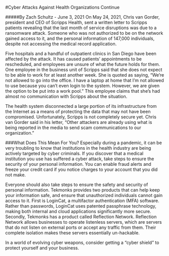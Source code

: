 #Cyber Attacks Against Health Organizations Continue

#####By Zach Schultz - June 3, 2021
On May 24, 2021, Chris van Gorder, president and CEO of Scripps Health, sent a written letter to Scripps patients revealing that the last month of service disruptions was due to a ransomware attack. Someone who was not authorized to be on the network gained access to it, and the personal information of 147,000 individuals, despite not accessing the medical record application. 

Five hospitals and a handful of outpatient clinics in San Diego have been affected by the attack. It has caused patients’ appointments to be rescheduled, and employees are unsure of what the future holds for them. One employee in the business unit of Scripps said that she does not expect to be able to work for at least another week. She is quoted as saying, “We’re not allowed to go into the office. I have a laptop at home that I’m not allowed to use because you can’t even login to the system. However, we are given the option to be put into a work pool.” This employee claims that she’s had almost no communication with Scripps about the situation.

The health system disconnected a large portion of its infrastructure from the Internet as a means of protecting the data that may not have been compromised. Unfortunately, Scripps is not completely secure yet. Chris van Gorder said in his letter, “Other attackers are already using what is being reported in the media to send scam communications to our organization.”

###What Does This Mean For You?
Especially during a pandemic, it can be very troubling to know that institutions in the health industry are being actively targeted by cyber criminals. If you discover that a medical institution you use has suffered a cyber attack, take steps to ensure the security of your personal information. You can enable fraud alerts and freeze your credit card if you notice charges to your account that you did not make.

Everyone should also take steps to ensure the safety and security of personal information. Tekmonks provides two products that can help keep your information safe, and ensure that unauthorized individuals cannot gain access to it. First is LoginCat, a multifactor authentication (MFA) software. Rather than passwords, LoginCat uses patented passphrase technology, making both internal and cloud applications significantly more secure. Secondly, Tekmonks has a product called Reflection Network. Reflection Network allows businesses to operate listenless servers, which are servers that do not listen on external ports or accept any traffic from them. Their complete isolation makes these servers essentially un-hackable.

In a world of evolving cyber weapons, consider getting a “cyber shield” to protect yourself and your business.
